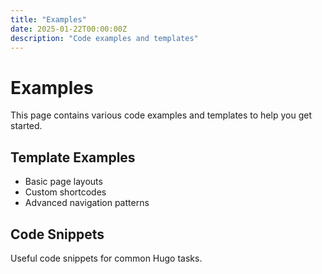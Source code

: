 ```yaml
---
title: "Examples"
date: 2025-01-22T00:00:00Z
description: "Code examples and templates"
---
```


# Examples

This page contains various code examples and templates to help you get started.

## Template Examples

- Basic page layouts
- Custom shortcodes
- Advanced navigation patterns

## Code Snippets

Useful code snippets for common Hugo tasks.